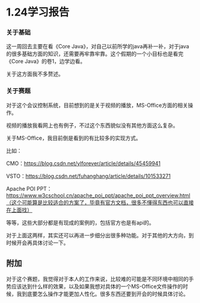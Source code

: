 # 1.24学习报告

### 关于基础

这一周回去主要在看《Core Java》，对自己以前所学的java再补一补，对于java的很多基础方面的知识，还需要再牢靠牢靠。这个假期的一个小目标也是看完《Core Java》的卷1，边学边看。

关于这方面我不多赘述。

### 关于赛题

对于这个会议控制系统，目前想到的是关于视频的播放，MS-Office方面的相关操作。

视频的播放我看网上也有例子，不过这个东西貌似没有其他方面这么复杂。

关于MS-Office，我目前倒是看到的有比较多的实现方式。

比如：

CMO：https://blog.csdn.net/ylforever/article/details/45459941

VSTO：https://blog.csdn.net/fuhanghang/article/details/101533271

Apache POI PPT：https://www.w3cschool.cn/apache_poi_ppt/apache_poi_ppt_overview.html（这个可能算是比较适合的方案了，毕竟有官方文档，很多不懂得东西也可以直接在上面找）

等等，这些大部分都是有现成的案例的，包括官方也是有api的。

对于上面这两样，其实还可以再进一步细分出很多种功能。对于其他的大方向，到时候开会再具体讨论一下。

## 附加

对于这个赛题，我觉得对于本人的工作来说，比较难的可能是不同环境中相同的手势应该达到什么样的效果，以及如果我想对具体的一个MS-Office文件操作的时候，我到底要怎么操作才能更加人性化。很多东西还要到开会的时候具体讨论。

